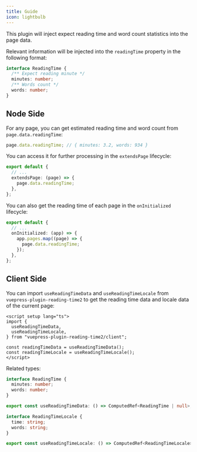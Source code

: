 ```yaml
---
title: Guide
icon: lightbulb
---
```


This plugin will inject expect reading time and word count statistics into the page data.

Relevant information will be injected into the `readingTime` property in the following format:

```ts
interface ReadingTime {
  /** Expect reading minute */
  minutes: number;
  /** Words count */
  words: number;
}
```

<!-- more -->

## Node Side

For any page, you can get estimated reading time and word count from `page.data.readingTime`:

```ts
page.data.readingTime; // { minutes: 3.2, words: 934 }
```

You can access it for further processing in the `extendsPage` lifecycle:

```ts
export default {
  // ...
  extendsPage: (page) => {
    page.data.readingTime;
  },
};
```

You can also get the reading time of each page in the `onInitialized` lifecycle:

```ts
export default {
  // ...
  onInitialized: (app) => {
    app.pages.map((page) => {
      page.data.readingTime;
    });
  },
};
```

## Client Side

You can import `useReadingTimeData` and `useReadingTimeLocale` from `vuepress-plugin-reading-time2` to get the reading time data and locale data of the current page:

```vue
<script setup lang="ts">
import {
  useReadingTimeData,
  useReadingTimeLocale,
} from "vuepress-plugin-reading-time2/client";

const readingTimeData = useReadingTimeData();
const readingTimeLocale = useReadingTimeLocale();
</script>
```

Related types:

```ts
interface ReadingTime {
  minutes: number;
  words: number;
}

export const useReadingTimeData: () => ComputedRef<ReadingTime | null>;

interface ReadingTimeLocale {
  time: string;
  words: string;
}

export const useReadingTimeLocale: () => ComputedRef<ReadingTimeLocale>;
```
